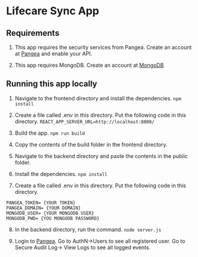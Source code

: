 # Lifecare Sync App

## Requirements

1. This app requires the security services from Pangea. Create an account at [Pangea](https://pangea.cloud/) and enable your API.

2. This app requires MongoDB. Create an account at [MongoDB](https://www.mongodb.com/)

## Running this app locally

1. Navigate to the frontend directory and install the dependencies.
   `npm install`

2. Create a file called .env in this directory. Put the following code in this directory.
   `REACT_APP_SERVER_URL=http://localhost:8000/`

3. Build the app.
   `npm run build`

4. Copy the contents of the build folder in the frontend directory.

5. Navigate to the backend directory and paste the contents in the public folder.

6. Install the dependencies.
   `npm install`

7. Create a file called .env in this directory. Put the following code in this directory.

```
PANGEA_TOKEN= {YOUR TOKEN}
PANGEA_DOMAIN= {YOUR DOMAIN}
MONGODB_USER= {YOUR MONGODB USER}
MONGODB_PWD= {YOU MONGODB PASSWORD}
```

8. In the backend directory, run the command.
   `node server.js`

9. Login to [Pangea](https://pangea.cloud/). Go to AuthN->Users to see all registered user. Go to Secure Audit Log-> View Logs to see all logged events.
